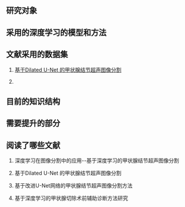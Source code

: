 ## 研究对象







## 采用的深度学习的模型和方法








## 文献采用的数据集

1. [基于Dilated U-Net 的甲状腺结节超声图像分割](https://opencas.webarchiv.kit.edu/?q=node/29)

2. 

## 目前的知识结构




## 需要提升的部分







## 阅读了哪些文献

1. 深度学习在图像分割中的应用--基于深度学习的甲状腺结节超声图像分割
2. 基于Dilated U-Net 的甲状腺结节超声图像分割

3. 基于改进U-Net网络的甲状腺结节超声图像分割方法
4. 基于深度学习的甲状腺切除术前辅助诊断方法研究
